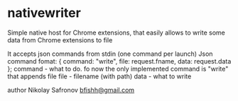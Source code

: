 # nativewriter
Simple native host for Chrome extensions, that easily allows to write some data from Chrome extensions to file


It accepts json commands from stdin (one command per launch)
Json command fomat: { command: "write", file: request.fname, data: request.data }; 
 command - what to do. fo now the only implemented command is "write" that appends file
 file - filename (with path)
 data - what to write

author Nikolay Safronov bfishh@gmail.com
